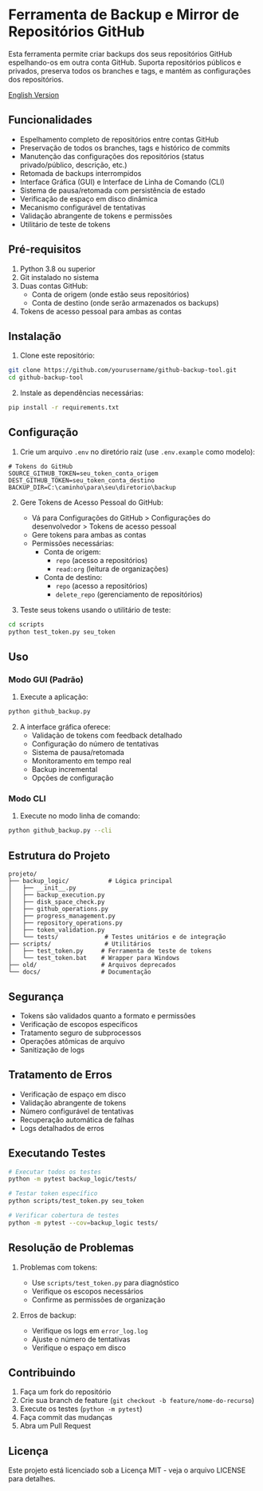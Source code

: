 # Ferramenta de Backup e Mirror de Repositórios GitHub

Esta ferramenta permite criar backups dos seus repositórios GitHub espelhando-os em outra conta GitHub. Suporta repositórios públicos e privados, preserva todos os branches e tags, e mantém as configurações dos repositórios.

[English Version](README_EN.md)

## Funcionalidades

- Espelhamento completo de repositórios entre contas GitHub
- Preservação de todos os branches, tags e histórico de commits
- Manutenção das configurações dos repositórios (status privado/público, descrição, etc.)
- Retomada de backups interrompidos
- Interface Gráfica (GUI) e Interface de Linha de Comando (CLI)
- Sistema de pausa/retomada com persistência de estado
- Verificação de espaço em disco dinâmica
- Mecanismo configurável de tentativas
- Validação abrangente de tokens e permissões
- Utilitário de teste de tokens

## Pré-requisitos

1. Python 3.8 ou superior
2. Git instalado no sistema
3. Duas contas GitHub:
   - Conta de origem (onde estão seus repositórios)
   - Conta de destino (onde serão armazenados os backups)
4. Tokens de acesso pessoal para ambas as contas

## Instalação

1. Clone este repositório:
```bash
git clone https://github.com/yourusername/github-backup-tool.git
cd github-backup-tool
```

2. Instale as dependências necessárias:
```bash
pip install -r requirements.txt
```

## Configuração

1. Crie um arquivo `.env` no diretório raiz (use `.env.example` como modelo):
```env
# Tokens do GitHub
SOURCE_GITHUB_TOKEN=seu_token_conta_origem
DEST_GITHUB_TOKEN=seu_token_conta_destino
BACKUP_DIR=C:\caminho\para\seu\diretorio\backup
```

2. Gere Tokens de Acesso Pessoal do GitHub:
   - Vá para Configurações do GitHub > Configurações do desenvolvedor > Tokens de acesso pessoal
   - Gere tokens para ambas as contas
   - Permissões necessárias:
     * Conta de origem:
       - `repo` (acesso a repositórios)
       - `read:org` (leitura de organizações)
     * Conta de destino:
       - `repo` (acesso a repositórios)
       - `delete_repo` (gerenciamento de repositórios)

3. Teste seus tokens usando o utilitário de teste:
```bash
cd scripts
python test_token.py seu_token
```

## Uso

### Modo GUI (Padrão)

1. Execute a aplicação:
```bash
python github_backup.py
```

2. A interface gráfica oferece:
   - Validação de tokens com feedback detalhado
   - Configuração do número de tentativas
   - Sistema de pausa/retomada
   - Monitoramento em tempo real
   - Backup incremental
   - Opções de configuração

### Modo CLI

1. Execute no modo linha de comando:
```bash
python github_backup.py --cli
```

## Estrutura do Projeto

```
projeto/
├── backup_logic/           # Lógica principal
│   ├── __init__.py
│   ├── backup_execution.py
│   ├── disk_space_check.py
│   ├── github_operations.py
│   ├── progress_management.py
│   ├── repository_operations.py
│   ├── token_validation.py
│   └── tests/             # Testes unitários e de integração
├── scripts/               # Utilitários
│   ├── test_token.py     # Ferramenta de teste de tokens
│   └── test_token.bat    # Wrapper para Windows
├── old/                  # Arquivos deprecados
└── docs/                 # Documentação
```

## Segurança

- Tokens são validados quanto a formato e permissões
- Verificação de escopos específicos
- Tratamento seguro de subprocessos
- Operações atômicas de arquivo
- Sanitização de logs

## Tratamento de Erros

- Verificação de espaço em disco
- Validação abrangente de tokens
- Número configurável de tentativas
- Recuperação automática de falhas
- Logs detalhados de erros

## Executando Testes

```bash
# Executar todos os testes
python -m pytest backup_logic/tests/

# Testar token específico
python scripts/test_token.py seu_token

# Verificar cobertura de testes
python -m pytest --cov=backup_logic tests/
```

## Resolução de Problemas

1. Problemas com tokens:
   - Use `scripts/test_token.py` para diagnóstico
   - Verifique os escopos necessários
   - Confirme as permissões de organização

2. Erros de backup:
   - Verifique os logs em `error_log.log`
   - Ajuste o número de tentativas
   - Verifique o espaço em disco

## Contribuindo

1. Faça um fork do repositório
2. Crie sua branch de feature (`git checkout -b feature/nome-do-recurso`)
3. Execute os testes (`python -m pytest`)
4. Faça commit das mudanças
5. Abra um Pull Request

## Licença

Este projeto está licenciado sob a Licença MIT - veja o arquivo LICENSE para detalhes.